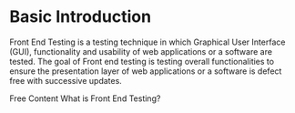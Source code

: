 # Basic Introduction

Front End Testing is a testing technique in which Graphical User Interface (GUI), functionality and usability of web applications or a software are tested. The goal of Front end testing is testing overall functionalities to ensure the presentation layer of web applications or a software is defect free with successive updates.

<ResourceGroupTitle>Free Content</ResourceGroupTitle>
<BadgeLink colorScheme='yellow' badgeText='Read' href='https://www.guru99.com/frontend-testing.html'>What is Front End Testing?</BadgeLink>